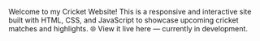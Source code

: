 Welcome to my Cricket Website! This is a responsive and interactive site built with HTML, CSS, and JavaScript to showcase upcoming cricket matches and highlights. 🌐 View it live here — currently in development.
